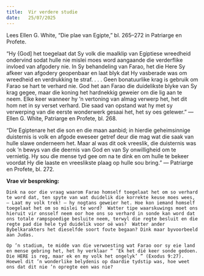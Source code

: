 ```yaml
---
title:  Vir verdere studie
date:   25/07/2025
---
```


Lees Ellen G. White, “Die plae van Egipte,” bl. 265–272 in Patriarge en Profete.

“Hy {God] het toegelaat dat Sy volk die maalklip van Egiptiese wreedheid ondervind sodat hulle nie mislei moes word aangaande die verderflike invloed van afgodery nie. In Sy behandeling van Farao, het die Here Sy afkeer van afgodery geopenbaar en laat blyk dat Hy vasberade was om wreedheid en verdrukking te straf. . . . Geen bonatuurlike krag is gebruik om Farao se hart te verhard nie. God het aan Farao die duidelikste blyke van Sy krag gegee, maar die koning het hardnekkig geweier om die lig aan te neem. Elke keer wanneer hy ’n vertoning van almag verwerp het, het dit hom net in sy verset verhard. Die saad van opstand wat hy met sy verwerping van die eerste wonderwerk gesaai het, het sy oes gelewer.” — Ellen G. White, Patriarge en Profete, bl. 268.

“Die Egiptenare het die son en die maan aanbid; in hierdie geheimsinnige duisternis is volk en afgode eweseer getref deur die mag wat die saak van hulle slawe onderneem het. Maar al was dit ook vreeslik, die duisternis was ook ’n bewys van die deernis van God en van Sy onwilligheid om te vernietig. Hy sou die mense tyd gee om na te dink en om hulle te bekeer voordat Hy die laaste en vreeslikste plaag op hulle sou bring.” — Patriarge en Profete, bl. 272.

**Vrae vir bespreking:**

`Dink na oor die vraag waarom Farao homself toegelaat het om so verhard te word dat, ten spyte van wat duidelik die korrekte keuse moes wees, – Laat my volk trek! – hy nogtans geweier het. Hoe kon iemand homself toegelaat het om so mislei te word?  Watter tipe waarskuwings moet ons hieruit vir onsself neem oor hoe ons so verhard in sonde kan word dat ons totale rampspoedige besluite neem, terwyl die regte besluit en die regte pad die hele tyd duidelik voor oë was?  Watter ander Bybelkarakters het dieselfde soort foute begaan? Dink maar byvoorbeeld aan Judas.`

`Op ’n stadium, te midde van die verwoesting wat Farao oor sy eie land en mense gebring het, het hy verklaar “ ‘Ek het dié keer sonde gedoen. Die HERE is reg, maar ek en my volk het ongelyk’ ” (Exodus 9:27). Hoewel dit ’n wonderlike belydenis op daardie tydstip was, hoe weet ons dat dit nie ’n opregte een was nie?`